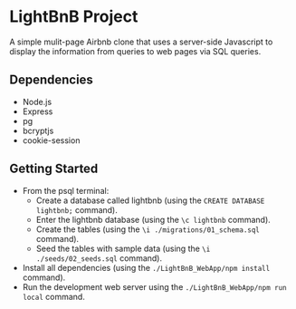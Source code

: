 # LightBnB Project

A simple mulit-page Airbnb clone that uses a server-side Javascript to display the information from queries to web pages via SQL queries.

## Dependencies

- Node.js
- Express
- pg
- bcryptjs
- cookie-session

## Getting Started

- From the psql terminal:
  - Create a database called lightbnb (using the `CREATE DATABASE lightbnb;` command).
  - Enter the lightbnb database (using the `\c lightbnb` command).
  - Create the tables (using the `\i ./migrations/01_schema.sql` command).
  - Seed the tables with sample data (using the `\i ./seeds/02_seeds.sql` command).
- Install all dependencies (using the `./LightBnB_WebApp/npm install` command).
- Run the development web server using the `./LightBnB_WebApp/npm run local` command.
